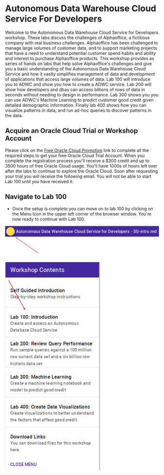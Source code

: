 # Autonomous Data Warehouse Cloud Service For Developers

Welcome to the Autonomous Data Warehouse Cloud Service for Developers workshop.  These labs discuss the challenges of Alphaoffice, a fictitious company with real business challenges. Alphaoffice has been challenged to manage large volumes of customer data, and to support marketing projects that have a need to understand potential customer spend habits and ability and interest to purchase Alphaoffice products.  This workshop provides as series of hands on labs that help solve Alphaoffice's challenges and give you a basic understanding of the Autonomous Data Warehouse Cloud Service and how it vastly simplifies management of data and development of applications that access large volumes of data. Lab 100 will introduce you to ADWC and show you how to create a ADWC service. Lab 200 will show how developers and dbas can access billions of rows of data in seconds without needing to design in performance. Lab 300 shows you you can use ADWC's Machine Learning to predict customer good credit given detailed demographic information.  Finally lab 400 shows how you can visualize patterns in data, and run ad-hoc queries to discover patterns in the data.

## Acquire an Oracle Cloud Trial or Workshop Account

Please click on the [Free Oracle Cloud Promotion](https://myservices.us.oraclecloud.com/mycloud/signup?language=en&sourceType=:ex:tb:::RC_NAMK180711P00050:DBCS_OCI_HOL&SC=:ex:tb:::RC_NAMK180711P00050:DBCS_OCI_HOL&pcode=NAMK180711P00050) link to complete all the required steps to get your free Oracle Cloud Trial Account. When you complete the registration process you'll receive a $300 credit and up to 3500 hours of free Oracle Cloud usage. You'll have 1000s of hours left over after the labs to continue to explore the Oracle Cloud.  Soon after requesting your trial you will receive the following email. You will not be able to start Lab 100 until you have received it.

## Navigate to Lab 100

- Once the setup is complete you can move on to lab 100 by clicking on the Menu Icon in the upper left corner of the browser window. You're now ready to continue with Lab 100.

![](images/WorkshopMenu.png)

![](images/l100.png)  



